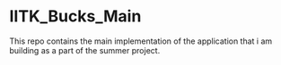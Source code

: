 # IITK_Bucks_Main
This repo contains the main implementation of the application that i am building as a part of the summer project.